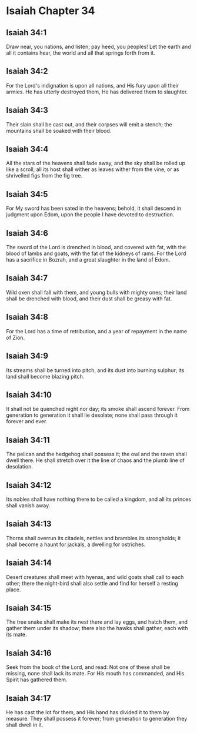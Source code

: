 # Isaiah Chapter 34

## Isaiah 34:1

Draw near, you nations, and listen; pay heed, you peoples! Let the earth and all it contains hear, the world and all that springs forth from it.

## Isaiah 34:2

For the Lord's indignation is upon all nations, and His fury upon all their armies. He has utterly destroyed them, He has delivered them to slaughter.

## Isaiah 34:3

Their slain shall be cast out, and their corpses will emit a stench; the mountains shall be soaked with their blood.

## Isaiah 34:4

All the stars of the heavens shall fade away, and the sky shall be rolled up like a scroll; all its host shall wither as leaves wither from the vine, or as shrivelled figs from the fig tree.

## Isaiah 34:5

For My sword has been sated in the heavens; behold, it shall descend in judgment upon Edom, upon the people I have devoted to destruction.

## Isaiah 34:6

The sword of the Lord is drenched in blood, and covered with fat, with the blood of lambs and goats, with the fat of the kidneys of rams. For the Lord has a sacrifice in Bozrah, and a great slaughter in the land of Edom.

## Isaiah 34:7

Wild oxen shall fall with them, and young bulls with mighty ones; their land shall be drenched with blood, and their dust shall be greasy with fat.

## Isaiah 34:8

For the Lord has a time of retribution, and a year of repayment in the name of Zion.

## Isaiah 34:9

Its streams shall be turned into pitch, and its dust into burning sulphur; its land shall become blazing pitch.

## Isaiah 34:10

It shall not be quenched night nor day; its smoke shall ascend forever. From generation to generation it shall lie desolate; none shall pass through it forever and ever.

## Isaiah 34:11

The pelican and the hedgehog shall possess it; the owl and the raven shall dwell there. He shall stretch over it the line of chaos and the plumb line of desolation.

## Isaiah 34:12

Its nobles shall have nothing there to be called a kingdom, and all its princes shall vanish away.

## Isaiah 34:13

Thorns shall overrun its citadels, nettles and brambles its strongholds; it shall become a haunt for jackals, a dwelling for ostriches.

## Isaiah 34:14

Desert creatures shall meet with hyenas, and wild goats shall call to each other; there the night-bird shall also settle and find for herself a resting place.

## Isaiah 34:15

The tree snake shall make its nest there and lay eggs, and hatch them, and gather them under its shadow; there also the hawks shall gather, each with its mate.

## Isaiah 34:16

Seek from the book of the Lord, and read: Not one of these shall be missing, none shall lack its mate. For His mouth has commanded, and His Spirit has gathered them.

## Isaiah 34:17

He has cast the lot for them, and His hand has divided it to them by measure. They shall possess it forever; from generation to generation they shall dwell in it.

